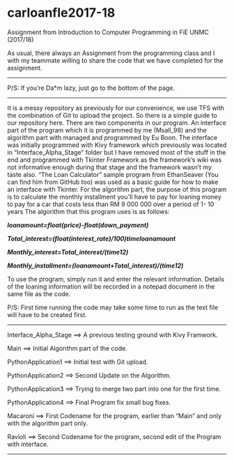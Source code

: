 # carloanfIe2017-18
Assignment from Introduction to Computer Programming in FiE UNMC (2017/18)


As usual, there always an Assignment from the programming class and I with my teammate willing to share the code that we have completed for the assignment. 

***************************************************************************
P/S: If you’re Da*m lazy, just go to the bottom of the page.

***************************************************************************

It is a messy repository as previously for our convenience, we use TFS with the combination of Git to upload the project. So there is a simple guide to our repository here.
There are two components in our program. An interface part of the program which it is programmed by me (Msall_98) and the algorithm part with managed and programmed by Eu Boon. The interface was initially programmed with Kivy framework which previously was located in “Interface_Alpha_Stage” folder but I have removed most of the stuff in the end and programmed with Tkinter Framework as the framework’s wiki was not informative enough during that stage and the framework wasn’t my taste also. “The Loan Calculator” sample program from EthanSeaver (You can find him from GitHub too) was used as a basic guide for how to make an interface with Tkinter.
For the algorithm part, the purpose of this program is to calculate the monthly installment you'll have to pay for loaning money to pay for a car that costs less than RM 9 000 000 over a period of 1- 10 years
The algorithm that this program uses is as follows:

<b><i>loanamount=float(price)-float(down_payment)

Total_interest=(float(interest_rate)/100)timeloanamount

Monthly_interest=Total_interest/(time12)

Monthly_installment=(loanamount+Total_interest)/(time12)</i></b>

To use the program, simply run it and enter the relevant information. Details of the loaning information will be recorded in a notepad document in the same file as the code.

P/S: First time running the code may take some time to run as the text file will have to be created first.

******************************************************************************************************************

Interface_Alpha_Stage ==> A previous testing ground with Kivy Framwork.

Main ==> Initial Algorithm part of the code.

PythonApplication1 ==> Initial test with Git upload.

PythonApplication2 ==> Second Update on the Algorithm.

PythonApplication3 ==> Trying to merge two part into one for the first time.

PythonApplication4 ==> Final Program fix small bug fixes.

Macaroni ==> First Codename for the program, earlier than “Main” and only with the algorithm part only.

Ravioli ==> Second Codename for the program, second edit of the Program with interface.

******************************************************************************************************************
